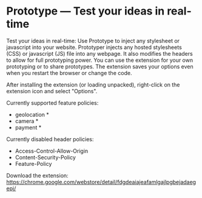 # Prototype &mdash; Test your ideas in real-time
Test your ideas in real-time: Use Prototype to inject any stylesheet or javascript into your website.
Prototyper injects any hosted stylesheets (CSS) or javascript (JS) file into any webpage. It also modifies the headers to allow for full prototyping power.
You can use the extension for your own prototyping or to share prototypes. The extension saves your options even when you restart the browser or change the code.

After installing the extension (or loading unpacked), right-click on the extension icon and select "Options".

Currently supported feature policies:
- geolocation *
- camera *
- payment *

Currently disabled header policies:
- Access-Control-Allow-Origin
- Content-Security-Policy
- Feature-Policy


Download the extension: https://chrome.google.com/webstore/detail/fdgdeaiajeafamlgajlpgbejadaegepj/

